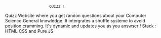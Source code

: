                         QUIZZ !
 Quizz Website where you get randon questions about your Computer Science General knowledge. It intergrates a shuffle systeme to avoid position cramming. It's dynamic and updates you as you answser !
 Stack : HTML CSS and Pure JS 
